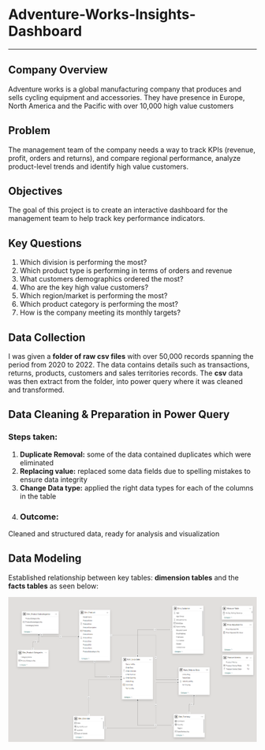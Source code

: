 # Adventure-Works-Insights-Dashboard
---
## Company Overview
Adventure works is a global manufacturing company that produces and sells cycling equipment and accessories. They have presence in Europe, North America and the Pacific with over 10,000 high value customers
## Problem
The management team of the company needs a way to track KPIs (revenue, profit, orders and returns), and compare regional performance, analyze product-level trends and identify high value customers.
## Objectives
The goal of this project is to create an interactive dashboard for the management team to help track key performance indicators. 
## Key Questions
1. Which division is performing the most?
2. Which product type is performing in terms of orders and revenue
3. What customers demographics ordered the most?
4. Who are the key high value customers?
5. Which region/market is performing the most?
6. Which product category is performing the most?
7. How is the company meeting its monthly targets?
## Data Collection
I was given a **folder of raw csv files** with over 50,000 records spanning the period from 2020 to 2022. The data contains details such as transactions, returns, products, customers and sales territories records. The **csv** data was then extract from the folder, into power query where it was cleaned and transformed.
## Data Cleaning & Preparation in Power Query
### Steps taken:
1. **Duplicate Removal:** some of the data contained duplicates which were eliminated
2. **Replacing value:** replaced some data fields due to spelling mistakes to ensure data integrity
3. **Change Data type:** applied the right data types for each of the columns in the table
45. ### Outcome:
Cleaned and structured data, ready for analysis and visualization

## Data Modeling
Established relationship between key tables: **dimension tables** and the **facts tables** as seen below:

![](data_model.PNG)


